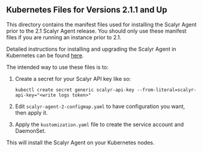 ## Kubernetes Files for Versions 2.1.1 and Up

This directory contains the manifest files used for installing the Scalyr Agent prior to the 2.1 Scalyr Agent release. You should only use these manifest files if you are running an instance prior to 2.1.

Detailed instructions for installing and upgrading the Scalyr Agent in Kubernetes can be found [here](https://app.scalyr.com/help/install-agent-kubernetes).

The intended way to use these files is to:
1. Create a secret for your Scalyr API key like so:

    ```kubectl create secret generic scalyr-api-key --from-literal=scalyr-api-key="<write logs token>"```

2. Edit `scalyr-agent-2-configmap.yaml` to have configuration you want, then apply it.
3. Apply the `kustomization.yaml` file to create the service account and DaemonSet.

This will install the Scalyr Agent on your Kubernetes nodes.
